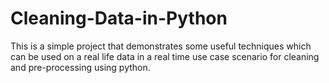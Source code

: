 # Cleaning-Data-in-Python
This is a simple project that demonstrates some useful techniques which can be used on a real life data in a real time use case scenario for cleaning and pre-processing using python.
